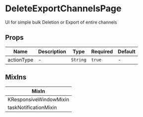 # DeleteExportChannelsPage

UI for simple bulk Deletion or Export of entire channels

## Props

<!-- @vuese:DeleteExportChannelsPage:props:start -->
|Name|Description|Type|Required|Default|
|---|---|---|---|---|
|actionType|-|`String`|`true`|-|

<!-- @vuese:DeleteExportChannelsPage:props:end -->


## MixIns

<!-- @vuese:DeleteExportChannelsPage:mixIns:start -->
|MixIn|
|---|
|KResponsiveWindowMixin|
|taskNotificationMixin|

<!-- @vuese:DeleteExportChannelsPage:mixIns:end -->
